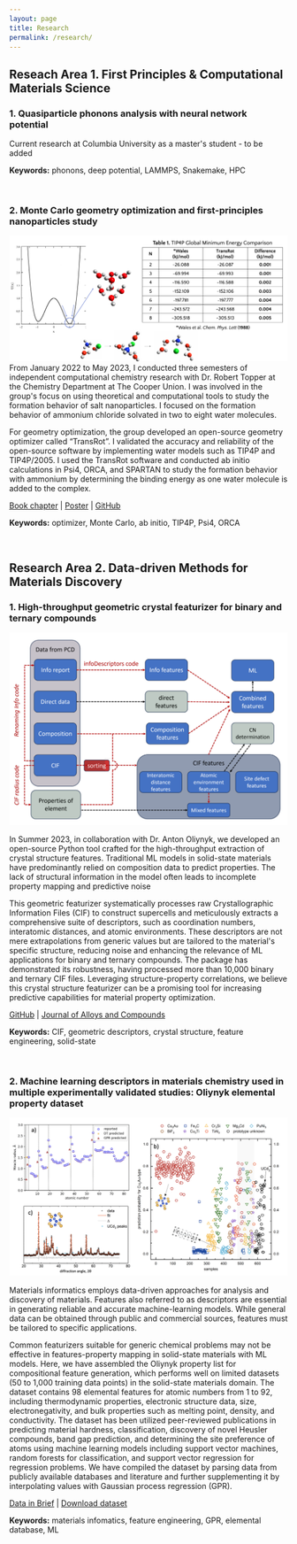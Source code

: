 ```yaml
---
layout: page
title: Research
permalink: /research/
---
```


## **Reseach Area 1. First Principles & Computational Materials Science**

### 1. Quasiparticle phonons analysis with neural network potential

Current research at Columbia University as a master's student - to be added

**Keywords:** phonons, deep potential, LAMMPS, Snakemake, HPC

<br>

### 2. Monte Carlo geometry optimization and first-principles nanoparticles study

![](/files/research/topper-transrot/1.png) From January 2022 to May 2023, I
conducted three semesters of independent computational chemistry research with
Dr. Robert Topper at the Chemistry Department at The Cooper Union. I was
involved in the group's focus on using theoretical and computational tools to
study the formation behavior of salt nanoparticles. I focused on the formation
behavior of ammonium chloride solvated in two to eight water molecules.

For geometry optimization, the group developed an open-source geometry optimizer
called “TransRot”. I validated the accuracy and reliability of the open-source
software by implementing water models such as TIP4P and TIP4P/2005. I used the
TransRot software and conducted ab initio calculations in Psi4, ORCA, and
SPARTAN to study the formation behavior with ammonium by determining the binding
energy as one water molecule is added to the complex.

[Book chapter](https://doi.org/10.1021/bk-2022-1428.ch002) |
[Poster](https://bobleesj.github.io/files/presentation/2022-MQM-poster.pdf) |
[GitHub](https://github.com/steventopper/TransRot)

**Keywords:** optimizer, Monte Carlo, ab initio, TIP4P, Psi4, ORCA

<br>

## **Research Area 2. Data-driven Methods for Materials Discovery**

### 1. High-throughput geometric crystal featurizer for binary and ternary compounds

![Crystal data extraction schematic from raw CIF files and crystal databases by Dr. Anton Oliynyk](/files/research/oliynyk-cif-structure-featurizer/1.png)

In Summer 2023, in collaboration with Dr. Anton Oliynyk, we developed an
open-source Python tool crafted for the high-throughput extraction of crystal
structure features. Traditional ML models in solid-state materials have
predominantly relied on composition data to predict properties. The lack of
structural information in the model often leads to incomplete property mapping
and predictive noise

This geometric featurizer systematically processes raw Crystallographic
Information Files (CIF) to construct supercells and meticulously extracts a
comprehensive suite of descriptors, such as coordination numbers, interatomic
distances, and atomic environments. These descriptors are not mere
extrapolations from generic values but are tailored to the material's specific
structure, reducing noise and enhancing the relevance of ML applications for
binary and ternary compounds. The package has demonstrated its robustness,
having processed more than 10,000 binary and ternary CIF files. Leveraging
structure-property correlations, we believe this crystal structure featurizer
can be a promising tool for increasing predictive capabilities for material
property optimization.

[GitHub](https://github.com/bobleesj/cif-cn-featurizer) |
[Journal of Alloys and Compounds](https://doi.org/10.1016/j.jallcom.2023.173241)

**Keywords:** CIF, geometric descriptors, crystal structure, feature
engineering, solid-state

<br>

### 2. Machine learning descriptors in materials chemistry used in multiple experimentally validated studies: Oliynyk elemental property dataset

![Crystal prediction with compositional data](/files/research/oliynyk-composition-featurizer/2.png)

Materials informatics employs data-driven approaches for analysis and discovery
of materials. Features also referred to as descriptors are essential in
generating reliable and accurate machine-learning models. While general data can
be obtained through public and commercial sources, features must be tailored to
specific applications.

Common featurizers suitable for generic chemical problems may not be effective
in features-property mapping in solid-state materials with ML models. Here, we
have assembled the Oliynyk property list for compositional feature generation,
which performs well on limited datasets (50 to 1,000 training data points) in
the solid-state materials domain. The dataset contains 98 elemental features for
atomic numbers from 1 to 92, including thermodynamic properties, electronic
structure data, size, electronegativity, and bulk properties such as melting
point, density, and conductivity. The dataset has been utilized peer-reviewed
publications in predicting material hardness, classification, discovery of novel
Heusler compounds, band gap prediction, and determining the site preference of
atoms using machine learning models including support vector machines, random
forests for classification, and support vector regression for regression
problems. We have compiled the dataset by parsing data from publicly available
databases and literature and further supplementing it by interpolating values
with Gaussian process regression (GPR).

[Data in Brief](https://doi.org/10.1016/j.dib.2024.110178) |
[Download dataset](https://data.mendeley.com/datasets/bt6gv5z6yv/2)

**Keywords:** materials infomatics, feature engineering, GPR, elemental
database, ML
